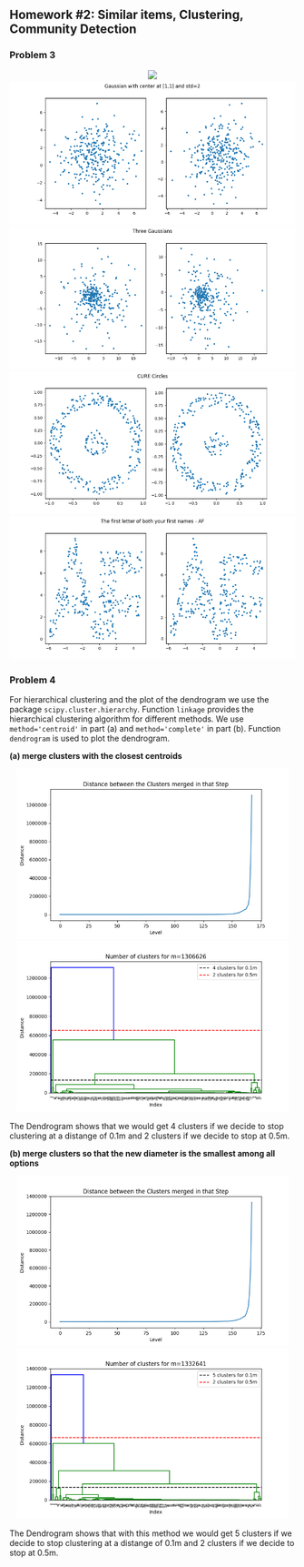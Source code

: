 ## Homework #2: Similar items, Clustering, Community Detection

### Problem 3

<center>
<img src="https://github.com/alonitac/Oh-No-Clustering/blob/master/syn_data_unifrom.png">
<img src="https://github.com/alonitac/Oh-No-Clustering/blob/master/syn_data_gaussian.png">
<img src="https://github.com/alonitac/Oh-No-Clustering/blob/master/syn_data_3gaussian.png">
<img src="https://github.com/alonitac/Oh-No-Clustering/blob/master/syn_data_circle.png">
<img src="https://github.com/alonitac/Oh-No-Clustering/blob/master/syn_data_AF.png">
</center>
<div style="page-break-after: always;"></div>

### Problem 4

For hierarchical clustering and the plot of the dendrogram we use the package `scipy.cluster.hierarchy`. Function `linkage` provides the hierarchical clustering algorithm for different methods. We use `method='centroid'` in part (a) and `method='complete'` in part (b).  Function `dendrogram` is used to plot the dendrogram. 

**(a) merge clusters with the closest centroids**

<center>
<img src="https://github.com/alonitac/Oh-No-Clustering/blob/master/centroid_distances.png" width="480">
<img src="https://github.com/alonitac/Oh-No-Clustering/blob/master/dendrogram1.png" width="480">
</center>


The Dendrogram shows that we would get 4 clusters if we decide to stop clustering at a distange of 0.1m and 2 clusters if we decide to stop at 0.5m. 
<div style="page-break-after: always;"></div>

**(b) merge clusters so that the new diameter is the smallest among all options**

<center>
<img src="https://github.com/alonitac/Oh-No-Clustering/blob/master/diameter_distances.png" width="480">
<img src="https://github.com/alonitac/Oh-No-Clustering/blob/master/dendrogram2.png" width="480">
</center>

The Dendrogram shows that with this method we would get 5 clusters if we decide to stop clustering at a distange of 0.1m and 2 clusters if we decide to stop at 0.5m. 